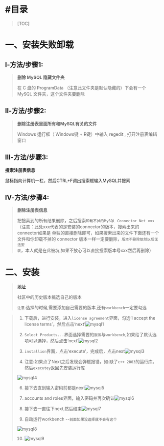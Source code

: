 # #目录

>[TOC]

# 一、安装失败卸载

## Ⅰ-方法/步骤1:

>**删除 MySQL 隐藏文件夹**
>
>在 C 盘的 ProgramData （注意此文件夹是默认隐藏的）下会有一个 MySQL 文件夹，这个文件夹要删除

## Ⅱ-方法/步骤2:

>**删除注册表里面所有和MySQL有关的文件**
>
>Windows 运行框（ Windows键 + R键）中输入 regedit , 打开注册表编辑窗口

## Ⅲ-方法/步骤3:

**搜索注册表信息**

鼠标指向计算机一栏，然后CTRL+F调出搜索框输入MySQL并搜索

## Ⅳ-方法/步骤4:

>**删除注册表信息**
>
>把搜索到的所有结果删除，之后搜索`卸载不掉的MySQL Connector Net xxx`（注意：此处xxx代表的是安装的connector的版本，搜索出来的connector如果是 单独的直接删除即可，如果搜索出来的文件下面还有一个文件和你卸载不掉的 connector 版本一样一定要删除，`版本不删除依然以后无法安装`，本人就是在此被坑,如果不放心可以直接搜索版本号xxx然后再删除）

# 二、安装

> [地址](https://dev.mysql.com/downloads/)
>
> 社区中的历史版本挑选自己的版本
>
> `注意`:选择的时候,需要添加自己需要的版本,还有`workbench`一定要勾选

>1. 下载后，进行安装，进入`license agreement`界面，勾选‘I accept the license terms’，然后点击‘next’![mysql1](Mysql安装与卸载中的图片/mysql1.png)
>
>2. `Select Products...`界面选择需要的`服务`与`workbench`,如果给了默认选项可以选择，然后点击‘next’![mysql2](Mysql安装与卸载中的图片/mysql2.png)
>
>3. `installion`界面，点击‘execute’，完成后，点击next![mysql3](Mysql安装与卸载中的图片/mysql3-1617862954225.png)
>
>4. 注意:如果点了Next之后发现会弹框报错，如:缺了`c++ 2003`的运行库。然后`executey`返回先安装运行库
>
>   ![mysql4](Mysql安装与卸载中的图片/mysql4.png)
>
>6. 接下去直到输入密码前都是next![mysql5](Mysql安装与卸载中的图片/mysql5.png)
>
>7. accounts and roles界面，输入密码并再次确认![mysql6](Mysql安装与卸载中的图片/mysql6.png)
>
>8. 接下去一直往下next,然后结束![mysql7](Mysql安装与卸载中的图片/mysql7.png)
>
>9. 自动运行workbench  --`前面如果没选择就不会有这个`
>
>  ![mysql8](Mysql安装与卸载中的图片/mysql8.png)
>
>10. ![mysql9](Mysql安装与卸载中的图片/mysql9.png)

